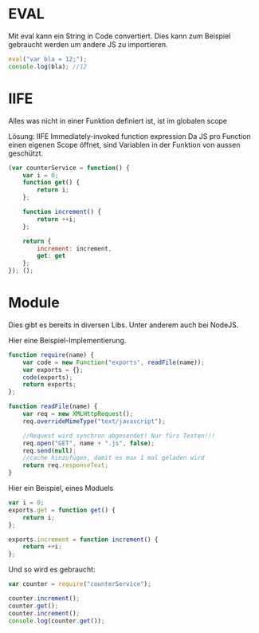 # EVAL
Mit eval kann ein String in Code convertiert. Dies kann zum Beispiel gebraucht werden um andere JS zu importieren. 

```javascript
eval("var bla = 12;");
console.log(bla); //12
```

# IIFE
Alles was nicht in einer Funktion definiert ist, ist im globalen scope

Lösung: IIFE Immediately-invoked function expression
Da JS pro Function einen eigenen Scope öffnet, sind Variablen in der Funktion von aussen geschützt.

```javascript
(var counterService = function() {
    var i = 0;
    function get() {
        return i;
    };

    function increment() {
        return ++i;
    };

    return {
        increment: increment,
        get: get
    };
}); ();
``` 

# Module

Dies gibt es bereits in diversen Libs. Unter anderem auch bei NodeJS.

Hier eine Beispiel-Implementierung.

```javascript
function require(name) {
    var code = new Function("exports", readFile(name));
    var exports = {};
    code(exports);
    return exports;
};

function readFile(name) {
    var req = new XMLHttpRequest();
    req.overrideMimeType("text/javascript");

    //Request wird synchron abgesendet! Nur fürs Testen!!!
    req.open("GET", name + ".js", false);
    req.send(null);
    //cache hinzufügen, damit es max 1 mal geladen wird
    return req.responseText;
}
```
Hier ein Beispiel, eines Moduels

```javascript
var i = 0;
exports.get = function get() {
    return i;
};

exports.increment = function increment() {
    return ++i;
};
```

Und so wird es gebraucht: 

```javascript
var counter = require("counterService");

counter.increment();
counter.get();
counter.increment();
console.log(counter.get());
```


